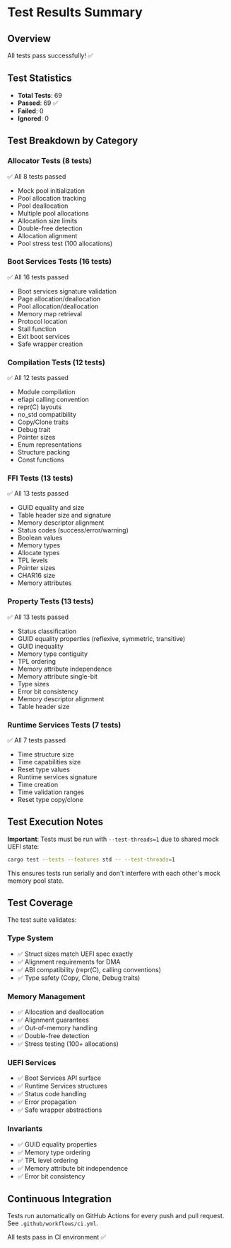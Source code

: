 # Test Results Summary

## Overview

All tests pass successfully! ✅

## Test Statistics

- **Total Tests**: 69
- **Passed**: 69 ✅
- **Failed**: 0
- **Ignored**: 0

## Test Breakdown by Category

### Allocator Tests (8 tests)
✅ All 8 tests passed
- Mock pool initialization
- Pool allocation tracking
- Pool deallocation
- Multiple pool allocations
- Allocation size limits
- Double-free detection
- Allocation alignment
- Pool stress test (100 allocations)

### Boot Services Tests (16 tests)
✅ All 16 tests passed
- Boot services signature validation
- Page allocation/deallocation
- Pool allocation/deallocation
- Memory map retrieval
- Protocol location
- Stall function
- Exit boot services
- Safe wrapper creation

### Compilation Tests (12 tests)
✅ All 12 tests passed
- Module compilation
- efiapi calling convention
- repr(C) layouts
- no_std compatibility
- Copy/Clone traits
- Debug trait
- Pointer sizes
- Enum representations
- Structure packing
- Const functions

### FFI Tests (13 tests)
✅ All 13 tests passed
- GUID equality and size
- Table header size and signature
- Memory descriptor alignment
- Status codes (success/error/warning)
- Boolean values
- Memory types
- Allocate types
- TPL levels
- Pointer sizes
- CHAR16 size
- Memory attributes

### Property Tests (13 tests)
✅ All 13 tests passed
- Status classification
- GUID equality properties (reflexive, symmetric, transitive)
- GUID inequality
- Memory type contiguity
- TPL ordering
- Memory attribute independence
- Memory attribute single-bit
- Type sizes
- Error bit consistency
- Memory descriptor alignment
- Table header size

### Runtime Services Tests (7 tests)
✅ All 7 tests passed
- Time structure size
- Time capabilities size
- Reset type values
- Runtime services signature
- Time creation
- Time validation ranges
- Reset type copy/clone

## Test Execution Notes

**Important**: Tests must be run with `--test-threads=1` due to shared mock UEFI state:

```bash
cargo test --tests --features std -- --test-threads=1
```

This ensures tests run serially and don't interfere with each other's mock memory pool state.

## Test Coverage

The test suite validates:

### Type System
- ✅ Struct sizes match UEFI spec exactly
- ✅ Alignment requirements for DMA
- ✅ ABI compatibility (repr(C), calling conventions)
- ✅ Type safety (Copy, Clone, Debug traits)

### Memory Management
- ✅ Allocation and deallocation
- ✅ Alignment guarantees
- ✅ Out-of-memory handling
- ✅ Double-free detection
- ✅ Stress testing (100+ allocations)

### UEFI Services
- ✅ Boot Services API surface
- ✅ Runtime Services structures
- ✅ Status code handling
- ✅ Error propagation
- ✅ Safe wrapper abstractions

### Invariants
- ✅ GUID equality properties
- ✅ Memory type ordering
- ✅ TPL level ordering
- ✅ Memory attribute bit independence
- ✅ Error bit consistency

## Continuous Integration

Tests run automatically on GitHub Actions for every push and pull request. See `.github/workflows/ci.yml`.

All tests pass in CI environment ✅
